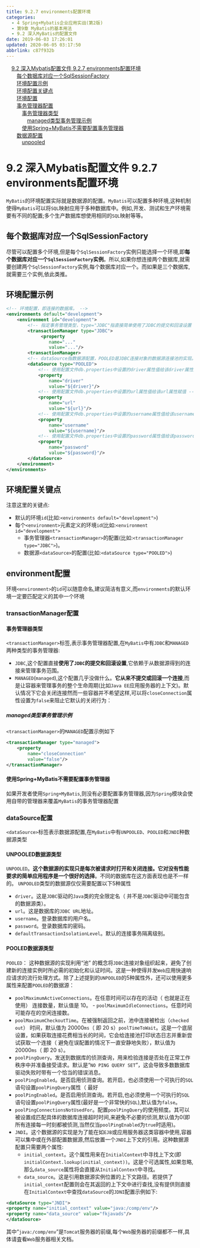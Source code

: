 ```yaml
---
title: 9.2.7 environments配置环境
categories: 
  - 4 Spring+Mybatis企业应用实战(第2版)
  - 第9章 MyBatis的基本用法
  - 9.2 深入MyBatis的配置文件
date: 2019-06-03 17:26:01
updated: 2020-06-05 03:17:50
abbrlink: c87f932b
---
```

<div id='my_toc'><a href="/JavaReadingNotes/c87f932b/#9-2-深入Mybatis配置文件-9-2-7-environments配置环境" class="header_1">9.2 深入Mybatis配置文件 9.2.7 environments配置环境</a>&nbsp;<br><a href="/JavaReadingNotes/c87f932b/#每个数据库对应一个SqlSessionFactory" class="header_2">每个数据库对应一个SqlSessionFactory</a>&nbsp;<br><a href="/JavaReadingNotes/c87f932b/#环境配置示例" class="header_2">环境配置示例</a>&nbsp;<br><a href="/JavaReadingNotes/c87f932b/#环境配置关键点" class="header_2">环境配置关键点</a>&nbsp;<br><a href="/JavaReadingNotes/c87f932b/#环境配置" class="header_2">环境配置</a>&nbsp;<br><a href="/JavaReadingNotes/c87f932b/#事务管理器配置" class="header_2">事务管理器配置</a>&nbsp;<br><a href="/JavaReadingNotes/c87f932b/#事务管理器类型" class="header_3">事务管理器类型</a>&nbsp;<br><a href="/JavaReadingNotes/c87f932b/#managed类型事务管理示例" class="header_4">managed类型事务管理示例</a>&nbsp;<br><a href="/JavaReadingNotes/c87f932b/#使用Spring-MyBatis不需要配置事务管理器" class="header_3">使用Spring+MyBatis不需要配置事务管理器</a>&nbsp;<br><a href="/JavaReadingNotes/c87f932b/#数据源配置" class="header_2">数据源配置</a>&nbsp;<br><a href="/JavaReadingNotes/c87f932b/#unpooled" class="header_3">unpooled</a>&nbsp;<br></div>
<style>.header_1{margin-left: 1em;}.header_2{margin-left: 2em;}.header_3{margin-left: 3em;}.header_4{margin-left: 4em;}.header_5{margin-left: 5em;}.header_6{margin-left: 6em;}</style>
<!--more-->
<script>if (navigator.platform.search('arm')==-1){document.getElementById('my_toc').style.display = 'none';}var e,p = document.getElementsByTagName('p');while (p.length>0) {e = p[0];e.parentElement.removeChild(e);}</script>

<!--end-->
# 9.2 深入Mybatis配置文件 9.2.7 environments配置环境
`MyBatis`的环境配置实际就是数据源的配置。`MyBatis`可以配置多种环境,这种机制使得`MyBatis`可以将`SQL`映射应用于多种数据库中。例如,开发、测试和生产环境需要有不同的配置;多个生产数据库想使用相同的`SQL`映射等等。
## 每个数据库对应一个SqlSessionFactory
尽管可以配置多个环境,但是每个`SqlSessionFactory`实例只能选择一个环境,即**每个数据库对应一个`SqlSessionFactory`实例**。所以,如果你想连接两个数据库,就需要创建两个`SqlSessionFactory`实例,每个数据库对应一个。而如果是三个数据库,就需要三个实例,依此类推。
## 环境配置示例
```xml
<!-- 环境配置，即连接的数据库。 -->
<environments default="development">
    <environment id="development">
        <!-- 指定事务管理类型，type="JDBC"指直接简单使用了JDBC的提交和回滚设置 -->
        <transactionManager type="JDBC">
             <property
                name="..."
                value="..."/>
        <transactionManager>
        <!-- dataSource指数据源配置，POOLED是JDBC连接对象的数据源连接池的实现。 -->
        <dataSource type="POOLED">
            <!-- 使用配置文件db.properties中设置的driver属性值给该driver属性赋值 -->
            <property
                name="driver"
                value="${driver}"/>
            <!-- 使用配置文件db.properties中设置的url属性值给该url属性赋值 -->
            <property
                name="url"
                value="${url}"/>
            <!-- 使用配置文件db.properties中设置的username属性值给该username属性赋值 -->
            <property
                name="username"
                value="${username}"/>
            <!-- 使用配置文件db.properties中设置的password属性值给该password属性赋值 -->
            <property
                name="password"
                value="${password}"/>
        </dataSource>
    </environment>
</environments>
```
## 环境配置关键点
注意这里的关键点:
- 默认的环境`id`(比如:`<environments default="development">`)
- 每个`<environment>`元素定义的环境`id`(比如:`<environment id="development">`
  - 事务管理器`<transactionManager>`的配置(比如:`<transactionManager type="JDBC">`)。
  - 数据源`<dataSource>`的配置(比如:`<dataSource type="POOLED">`)

## environment配置
环境`<environment>`的`id`可以随意命名,建议简洁有意义,而`environments`的默认环境一定要匹配定义的其中一个环境
### transactionManager配置
#### 事务管理器类型
`<transactionManager>`标签,表示事务管理器配置,在`MyBatis`中有`JDBC`和`MANAGED`两种类型的事务管理器:
- `JDBC`,这个配置直接**使用了`JDBC`的提交和回滚设置**,它依赖于从数据源得到的连接来管理事务范围。
- `MANAGED`(`managed`),这个配置几乎没做什么。**它从来不提交或回滚一个连接**,而是让容器来管理事务的整个生命周期(比如`Java EE`应用服务器的上下文)。默认情况下它会关闭连接然而一些容器并不希望这样,可以将`closeConnection`属性设置为`false`来阻止它默认的关闭行为：

##### managed类型事务管理示例
`<transactionManager>`的`MANAGED`配置示例如下
```xml
<transactionManager type="managed">
    <property
        name="closeConnection"
        value="false"/>
</transactionManager>
```
#### 使用Spring+MyBatis不需要配置事务管理器
如果开发者使用`Spring+MyBatis`,则没有必要配置事务管理器,因为`Spring`模块会使用自带的管理器来覆盖`MyBatis`的事务管理器配置
### dataSource配置
`<dataSource>`标签表示数据源配置,在`MyBatis`中有`UNPOOLED`、`POOLED`和`JNDI`种数据源类型
#### UNPOOLED数据源类型
`UNPOOLED`。**这个数据源的实现只是每次被请求时打开和关闭连接。它对没有性能要求的简单应用程序是一个很好的选择**。不同的数据库在这方面表现也是不一样的。
`UNPOOLED`类型的数据源仅仅需要配置以下5种属性
- `driver`。这是`JDBC`驱动的`Java`类的完全限定名（ 并不是`JDBC`驱动中可能包含的数据源类）。
- `url`。这是数据库的`JDBC URL`地址。
- `username`。登录数据库的用户名。
- `password`。登录数据库的密码。
- `defaultTransactionIsolationLevel`。默认的连接事务隔离级别。

#### POOLED数据源类型
`POOLED`： 这种数据源的实现利用“池” 的概念将`JDBC`连接对象组织起来，避免了创建新的连接实例时所必需的初始化和认证时间。这是一种使得并发`Web`应用快速响应请求的流行处理方式。除了上述提到的`UNPOOLED`的5种属性外，还可以使用更多属性来配置`POOLED`的数据源：

- `poolMaximumActiveConnections`。在任意时间可以存在的活动（ 也就是正在使用） 连接数量，默认值是 10。 - `poolMaximumIdleConnections`。任意时间可能存在的空闲连接数。 
- `poolMaximumCheckoutTime`。在被强制返回之前，池中连接被检出（`checked out`） 时间，默认值为 20000`ms`（ 即 20 s）`poolTimeToWait`。这是一个底层设置，如果获取连接花费相当长的时间，它会给连接池打印状态日志并重新尝试获取一个连接（ 避免在误配置的情况下一直安静地失败），默认值为 20000`ms`（ 即 20 s）。
- `poolPingQuery`。发送到数据库的侦测查询，用来检验连接是否处在正常工作秩序中并准备接受请求。默认是“`NO PING QUERY SET`”，这会导致多数数据库驱动失败时带有一个恰当的错误消息。
- `poolPingEnabled`。是否启用侦测查询。若开启，也必须使用一个可执行的`SQL`语句设置`poolPingQuery`属性（ 最好
- `poolPingEnabled`。是否启用侦测查询。若开启,也必须使用一个可执行的`SQL`语句设置`poolPingQuery`属性(最好是一个非常快的`SQL`),默认值为`false`。
- `poolPingConnectionsNotUsedFor`。配置`poolPingQuery`的使用频度。其可以被设置成匹配具体的数据库连接超时时间,来避兔不必要的侦测,默认值为0(即所有连接每一时刻都被侦测,当然仅当`poolPingEnabled`为`true`时适用)。
- `JNDI`。这个数据源的实现是为了能在如`EJB`或应用服务器这类容器中使用,容器可以集中或在外部配置数据源,然后放置一个`JNDI`上下文的引用。这种数据源配置只需要两个属性:
    - `initial_context`。这个属性用来在`InitialContext`中寻找上下文(即`initialContext.lookup(initial_context))`。这是个可选属性,如果忽略,那么`data_source`属性将会直接从`InitialContext`中寻找。
    - `data_source`。这是引用数据源实例位置的上下文路径。若提供了`initial_context`配置则会在其返回的上下文中进行查找,没有提供则直接在`InitialContext`中查找`dataSource`的`JDNI`配置示例如下:
```xml
<dataSource type="JNDI">
<property name="initial_context" value="java:/comp/env"/>
<property name="data_source" value="fkjavads"/>
</dataSource>
```
其中“`java:/comp/env`”是`Tomcat`服务器的前缀,每个`Web`服务器的前缀都不一样,具体请査看`Web`服务器相关文档。